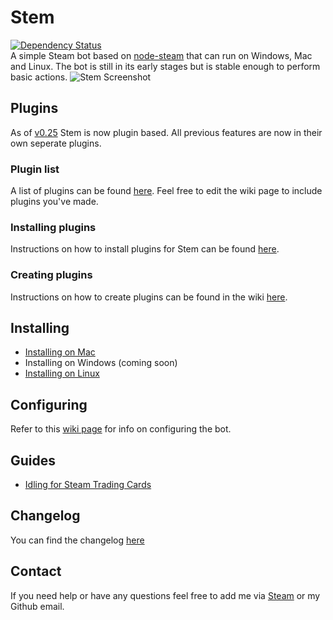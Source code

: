 Stem
====
[![Dependency Status](https://david-dm.org/alvinl/stem.svg)](https://david-dm.org/alvinl/stem)  
A simple Steam bot based on [node-steam](https://github.com/seishun/node-steam) that can run on Windows, Mac and Linux. The bot is still in its early stages but is stable enough to perform basic actions.
![Stem Screenshot](https://alvinl.com/cache/stem-github.png?v=0.25)
## Plugins
As of [v0.25](https://github.com/Alvinlz/stem/releases/tag/v0.25) Stem is now plugin based. All previous features are now in their own seperate plugins.

### Plugin list
A list of plugins can be found [here](https://github.com/Alvinlz/stem/wiki/Plugins). Feel free to edit the wiki page to include plugins you've made.

### Installing plugins
Instructions on how to install plugins for Stem can be found [here](https://github.com/Alvinlz/stem/wiki/Installing-plugins).

### Creating plugins
Instructions on how to create plugins can be found in the wiki [here](https://github.com/Alvinlz/stem/wiki/Creating-plugins).

## Installing
- [Installing on Mac](https://github.com/Alvinlz/stem/wiki/Installing-on-Mac)
- Installing on Windows (coming soon)
- [Installing on Linux](https://github.com/Alvinlz/stem/wiki/Installing-on-Linux)

## Configuring
Refer to this [wiki page](https://github.com/Alvinlz/stem/wiki/Configuring-the-bot) for info on configuring the bot.

## Guides
- [Idling for Steam Trading Cards](https://github.com/Alvinlz/stem/wiki/Idling-for-Steam-Trading-Cards)

## Changelog
You can find the changelog [here](https://github.com/Alvinlz/stem/releases)

## Contact
If you need help or have any questions feel free to add me via [Steam](http://steamcommunity.com/id/alvinlz) or my Github email.
